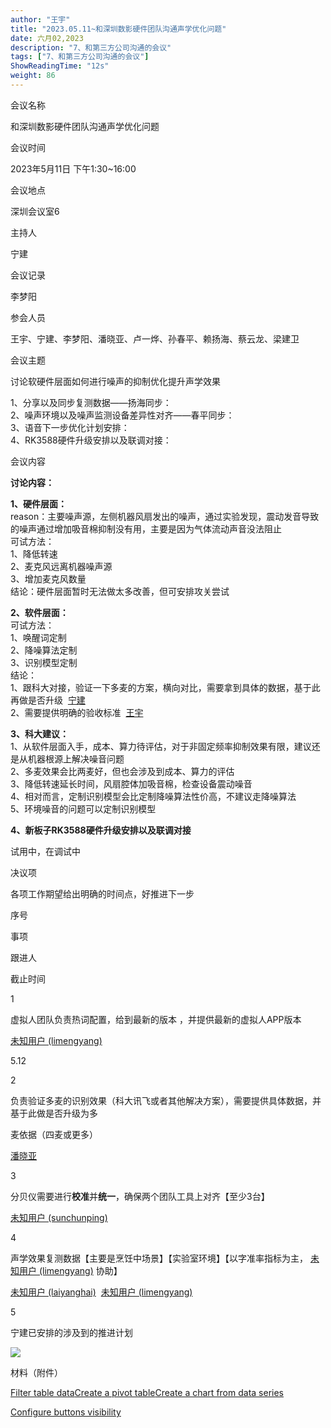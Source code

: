 ```yaml
---
author: "王宇"
title: "2023.05.11~和深圳数影硬件团队沟通声学优化问题"
date: 六月02,2023
description: "7、和第三方公司沟通的会议"
tags: ["7、和第三方公司沟通的会议"]
ShowReadingTime: "12s"
weight: 86
---
```

会议名称

和深圳数影硬件团队沟通声学优化问题

会议时间

2023年5月11日 下午1:30~16:00

会议地点

深圳会议室6

主持人

宁建

会议记录

李梦阳

参会人员

王宇、宁建、李梦阳、潘晓亚、卢一烨、孙春平、赖扬海、蔡云龙、梁建卫

会议主题

讨论软硬件层面如何进行噪声的抑制优化提升声学效果

1、分享以及同步复测数据——扬海同步：  
2、噪声环境以及噪声监测设备差异性对齐——春平同步：  
3、语音下一步优化计划安排：  
4、RK3588硬件升级安排以及联调对接：

会议内容

**讨论内容：**

**1、硬件层面：**  
reason：主要噪声源，左侧机器风扇发出的噪声，通过实验发现，震动发音导致的噪声通过增加吸音棉抑制没有用，主要是因为气体流动声音没法阻止  
可试方法：  
1、降低转速  
2、麦克风远离机器噪声源  
3、增加麦克风数量  
结论：硬件层面暂时无法做太多改善，但可安排攻关尝试

**2、软件层面：**  
可试方法：  
1、唤醒词定制  
2、降噪算法定制  
3、识别模型定制  
结论：  
1、跟科大对接，验证一下多麦的方案，横向对比，需要拿到具体的数据，基于此再做是否升级  [宁建](/display/~ningjian)  
2、需要提供明确的验收标准  [王宇](/display/~wangyu)

**3、科大建议：**  
1、从软件层面入手，成本、算力待评估，对于非固定频率抑制效果有限，建议还是从机器根源上解决噪音问题  
2、多麦效果会比两麦好，但也会涉及到成本、算力的评估  
3、降低转速延长时间，风扇腔体加吸音棉，检查设备震动噪音  
4、相对而言，定制识别模型会比定制降噪算法性价高，不建议走降噪算法  
5、环境噪音的问题可以定制识别模型

**4、新板子RK3588硬件升级安排以及联调对接**

试用中，在调试中

决议项

各项工作期望给出明确的时间点，好推进下一步

序号

事项

跟进人

截止时间

1

虚拟人团队负责热词配置，给到最新的版本 ，并提供最新的虚拟人APP版本

[未知用户 (limengyang)](/display/~limengyang)

5.12

2

负责验证多麦的识别效果（科大讯飞或者其他解决方案），需要提供具体数据，并基于此做是否升级为多

麦依据（四麦或更多）

[潘晓亚](/display/~panxiaoya)

  

3

分贝仪需要进行**校准**并**统一**，确保两个团队工具上对齐【至少3台】

[未知用户 (sunchunping)](/display/~sunchunping)

  

4

声学效果复测数据【主要是烹饪中场景】【实验室环境】【以字准率指标为主， [未知用户 (limengyang)](/display/~limengyang) 协助】

[未知用户 (laiyanghai)](/display/~laiyanghai)  [未知用户 (limengyang)](/display/~limengyang)

  

5

宁建已安排的涉及到的推进计划

![](/download/attachments/101824749/image2023-5-12_10-27-2.png?version=1&modificationDate=1683858422556&api=v2)

  

  

材料（附件）

  

[Filter table data](#)[Create a pivot table](#)[Create a chart from data series](#)

[Configure buttons visibility](/users/tfac-settings.action)